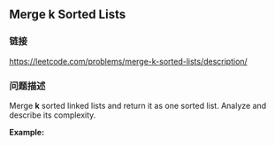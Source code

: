 ## Merge k Sorted Lists  
### 链接  
https://leetcode.com/problems/merge-k-sorted-lists/description/  
### 问题描述
Merge **k** sorted linked lists and return it as one sorted list. Analyze and describe its complexity.

**Example:**
